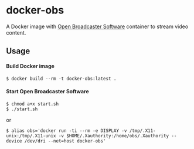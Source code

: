 # docker-obs

A Docker image with [Open Broadcaster Software][obs] container to stream video content.

## Usage

#### Build Docker image

	$ docker build --rm -t docker-obs:latest .

#### Start Open Broadcaster Software

	$ chmod a+x start.sh
	$ ./start.sh

or
	
	$ alias obs='docker run -ti --rm -e DISPLAY -v /tmp/.X11-unix:/tmp/.X11-unix -v $HOME/.Xauthority:/home/obs/.Xauthority --device /dev/dri --net=host docker-obs'

[obs]: https://obsproject.com